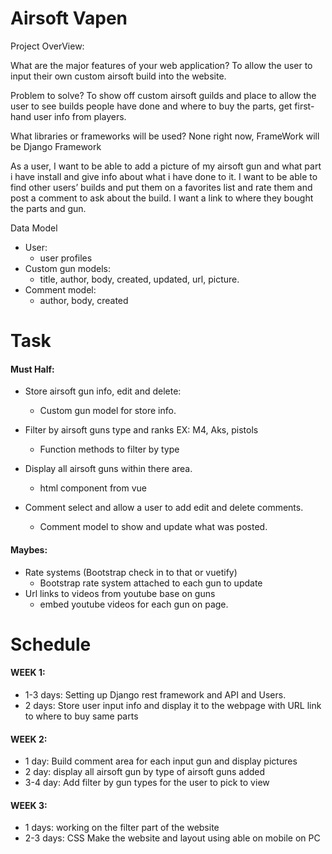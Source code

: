 # Airsoft Vapen
Project OverView:

What are the major features of your web application? 
To allow the user to input their own custom airsoft build into the website. 

Problem to solve? 
To show off custom airsoft guilds and place to allow the user to see builds people have done and where to buy the parts, get first-hand user info from players. 


What libraries or frameworks will be used? None right now, FrameWork will be Django Framework


As a user, I want to be able to add a picture of my airsoft gun and what part i have install and give info about what i have done to it.  I want to be able to find other users’ builds and put them on a favorites list and rate them and post a comment to ask about the build. I want a link to where they bought the parts and gun.


Data Model
- User: 
    - user profiles
- Custom gun models:
    - title, author, body, created, updated, url, picture. 
- Comment model:
     - author, body, created


# Task

#### Must Half:
- Store airsoft gun info, edit and delete:
    - Custom gun model for store info. 

- Filter by airsoft guns type and ranks EX: M4, Aks, pistols
    - Function methods to filter by type 
- Display all airsoft guns within there area. 
    - html component from vue
- Comment select and allow a user to add edit and delete comments. 
    - Comment model to show and update what was posted. 

 #### Maybes: 
- Rate systems (Bootstrap check in to that or vuetify)
    - Bootstrap rate system attached to each gun to update
- Url links to videos from youtube base on guns
    - embed youtube videos for each gun on page. 


# Schedule
#### WEEK 1:  
- 1-3 days: Setting up Django rest framework and API and Users.
- 2 days: Store user input info and display it to the webpage with URL link to where to buy same parts  

#### WEEK 2:

- 1 day: Build comment area for each input gun and display pictures
- 2 day: display all airsoft gun by type of airsoft guns added 
- 3-4 day: Add filter by gun types for the user to pick to view


#### WEEK 3:
- 1 days: working on the filter part of the website
 - 2-3 days: CSS Make the website and layout using able on mobile on PC
